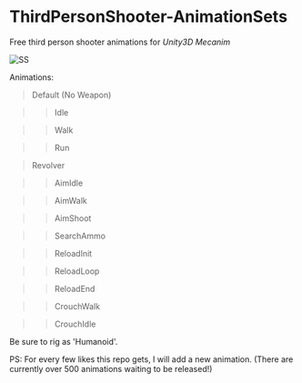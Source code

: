 # ThirdPersonShooter-AnimationSets
Free third person shooter animations for *Unity3D Mecanim*

![SS](https://raw.githubusercontent.com/ZenXChaos/ThirdPersonShooter-AnimationSets/master/ss.gif)

Animations: 

> Default (No Weapon)

>> Idle

>> Walk

>> Run

> Revolver

>> AimIdle

>> AimWalk

>> AimShoot

>> SearchAmmo

>> ReloadInit

>> ReloadLoop

>> ReloadEnd

>> CrouchWalk

>> CrouchIdle

Be sure to rig as 'Humanoid'.

PS: For every few likes this repo gets, I will add a new animation. (There are currently over 500 animations waiting to be released!)
